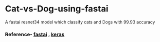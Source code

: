 # Cat-vs-Dog-using-fastai
A fastai resnet34 model which classify cats and Dogs with 99.93 accuracy

### Reference- [fastai](https://docs.fast.ai/) , [keras](https://keras.io/api/applications/)
